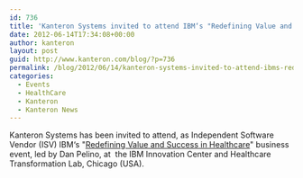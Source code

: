 ```yaml
---
id: 736
title: 'Kanteron Systems invited to attend IBM‘s "Redefining Value and Success in Healthcare" business event'
date: 2012-06-14T17:34:08+00:00
author: kanteron
layout: post
guid: http://www.kanteron.com/blog/?p=736
permalink: /blog/2012/06/14/kanteron-systems-invited-to-attend-ibms-redefining-value-and-success-in-healthcare-business-event/
categories:
  - Events
  - HealthCare
  - Kanteron
  - Kanteron News
---
```

Kanteron Systems has been invited to attend, as Independent Software Vendor (ISV) IBM‘s "<a title="http://www.compressus.com/news/June%2014%202012%20-%20IBM%20Event%20Invitation%20-%20Redefining%20Value%20and%20Success%20in%20Healthcare.pdf" href="http://www.compressus.com/news/June%2014%202012%20-%20IBM%20Event%20Invitation%20-%20Redefining%20Value%20and%20Success%20in%20Healthcare.pdf" target="_blank">Redefining Value and Success in Healthcare</a>" business event, led by Dan Pelino, at  the IBM Innovation Center and Healthcare Transformation Lab, Chicago (USA).